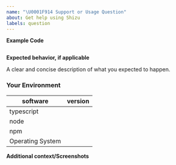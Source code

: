 ```yaml
---
name: "\U0001F914 Support or Usage Question"
about: Get help using Shizu
labels: question
---
```

<!--- Self Hosting will be helped to a limit, but not that far -->
<!--- Provide a clear and concise description of what the bug is. -->

**Example Code**

<!--- Provide a ode snippet to illustrate your question. -->

```js
```

**Expected behavior, if applicable**

A clear and concise description of what you expected to happen.

### Your Environment

<!--- Include as many relevant details about the environment you experienced the bug in -->

| software         | version
| ---------------- | -------
| typescript       |
| node             |
| npm              |
| Operating System |

**Additional context/Screenshots**
